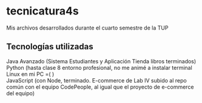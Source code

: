 # tecnicatura4s
Mis archivos desarrollados durante el cuarto semestre de la TUP  


## Tecnologías utilizadas
Java Avanzado (Sistema Estudiantes y Aplicación Tienda libros terminados)  
Python  (hasta clase 8 entorno profesional, no me animé a instalar terminal Linux en mi PC =( )   
JavaScript (con Node, terminado. E-commerce de Lab IV subido al repo común con el equipo CodePeople, al igual que el proyecto de e-commerce del equipo) 
